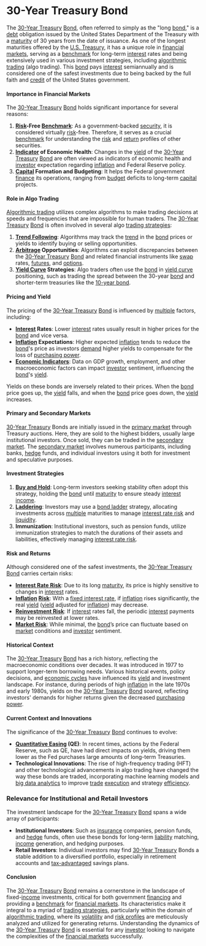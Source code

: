 # 30-Year Treasury Bond

The [30-Year Treasury](../1/30-year_treasury.md) [Bond](../b/bond.md), often referred to simply as the "long [bond](../b/bond.md)," is a [debt](../d/debt.md) obligation issued by the United States Department of the Treasury with a [maturity](../m/maturity.md) of 30 years from the date of issuance. As one of the longest maturities offered by the [U.S. Treasury](../u/u.s._treasury.md), it has a unique role in [financial markets](../f/financial_market.md), serving as a [benchmark](../b/benchmark.md) for long-term [interest](../i/interest.md) rates and being extensively used in various investment strategies, including [algorithmic trading](../a/algorithmic_trading.md) (algo trading). This [bond](../b/bond.md) pays [interest](../i/interest.md) semiannually and is considered one of the safest investments due to being backed by the full faith and [credit](../c/credit.md) of the United States government.

#### Importance in Financial Markets

The [30-Year Treasury](../1/30-year_treasury.md) [Bond](../b/bond.md) holds significant importance for several reasons:
1. **[Risk](../r/risk.md)-Free [Benchmark](../b/benchmark.md)**: As a government-backed [security](../s/security.md), it is considered virtually [risk](../r/risk.md)-free. Therefore, it serves as a crucial [benchmark](../b/benchmark.md) for understanding the [risk](../r/risk.md) and [return](../r/return.md) profiles of other securities.
2. **[Indicator](../i/indicator.md) of Economic Health**: Changes in the [yield](../y/yield.md) of the [30-Year Treasury](../1/30-year_treasury.md) [Bond](../b/bond.md) are often viewed as indicators of economic health and [investor](../i/investor.md) expectation regarding [inflation](../i/inflation.md) and Federal Reserve policy.
3. **[Capital](../c/capital.md) Formation and Budgeting**: It helps the Federal government [finance](../f/finance.md) its operations, ranging from [budget](../b/budget.md) deficits to long-term [capital](../c/capital.md) projects.

#### Role in Algo Trading

[Algorithmic trading](../a/algorithmic_trading.md) utilizes complex algorithms to make trading decisions at speeds and frequencies that are impossible for human traders. The [30-Year Treasury](../1/30-year_treasury.md) [Bond](../b/bond.md) is often involved in several algo [trading strategies](../t/trading_strategies.md):

1. **[Trend Following](../t/trend_following.md)**: Algorithms may track the [trend](../t/trend.md) in the [bond](../b/bond.md) prices or yields to identify buying or selling opportunities.
2. **[Arbitrage](../a/arbitrage.md) Opportunities**: Algorithms can exploit discrepancies between the [30-Year Treasury](../1/30-year_treasury.md) [Bond](../b/bond.md) and related financial instruments like [swap](../s/swap.md) rates, [futures](../f/futures.md), and [options](../o/options.md).
3. **[Yield Curve](../y/yield_curve.md) Strategies**: Algo traders often use the [bond](../b/bond.md) in [yield curve](../y/yield_curve.md) positioning, such as trading the spread between the 30-year [bond](../b/bond.md) and shorter-term treasuries like the [10-year bond](../1/10-year_bond.md).

#### Pricing and Yield

The pricing of the [30-Year Treasury](../1/30-year_treasury.md) [Bond](../b/bond.md) is influenced by [multiple](../m/multiple.md) factors, including:
- **[Interest](../i/interest.md) Rates**: Lower [interest](../i/interest.md) rates usually result in higher prices for the [bond](../b/bond.md) and vice versa.
- **[Inflation](../i/inflation.md) Expectations**: Higher expected [inflation](../i/inflation.md) tends to reduce the [bond](../b/bond.md)'s price as investors [demand](../d/demand.md) higher yields to compensate for the loss of [purchasing power](../p/purchasing_power.md).
- **[Economic Indicators](../e/economic_indicators.md)**: Data on GDP growth, employment, and other macroeconomic factors can impact [investor](../i/investor.md) sentiment, influencing the [bond](../b/bond.md)'s [yield](../y/yield.md).

Yields on these bonds are inversely related to their prices. When the [bond](../b/bond.md) price goes up, the [yield](../y/yield.md) falls, and when the [bond](../b/bond.md) price goes down, the [yield](../y/yield.md) increases. 

#### Primary and Secondary Markets

[30-Year Treasury](../1/30-year_treasury.md) Bonds are initially issued in the [primary market](../p/primary_market.md) through Treasury auctions. Here, they are sold to the highest bidders, usually large institutional investors. Once sold, they can be traded in the [secondary market](../s/secondary_market.md). The [secondary market](../s/secondary_market.md) involves numerous participants, including banks, [hedge](../h/hedge.md) funds, and individual investors using it both for investment and speculative purposes.

#### Investment Strategies

1. **[Buy and Hold](../b/buy_and_hold.md)**: Long-term investors seeking stability often adopt this strategy, holding the [bond](../b/bond.md) until [maturity](../m/maturity.md) to ensure steady [interest](../i/interest.md) [income](../i/income.md).
2. **[Laddering](../l/laddering.md)**: Investors may use a [bond ladder](../b/bond_ladder.md) strategy, allocating investments across [multiple](../m/multiple.md) maturities to manage [interest rate risk](../i/interest_rate_risk.md) and [liquidity](../l/liquidity.md).
3. **Immunization**: Institutional investors, such as pension funds, utilize immunization strategies to match the durations of their assets and liabilities, effectively managing [interest rate risk](../i/interest_rate_risk.md).

#### Risk and Returns

Although considered one of the safest investments, the [30-Year Treasury](../1/30-year_treasury.md) [Bond](../b/bond.md) carries certain risks:
- **[Interest Rate Risk](../i/interest_rate_risk.md)**: Due to its long [maturity](../m/maturity.md), its price is highly sensitive to changes in [interest](../i/interest.md) rates. 
- **[Inflation](../i/inflation.md) [Risk](../r/risk.md)**: With a [fixed interest rate](../f/fixed_interest_rate.md), if [inflation](../i/inflation.md) rises significantly, the real [yield](../y/yield.md) ([yield](../y/yield.md) adjusted for [inflation](../i/inflation.md)) may decrease. 
- **[Reinvestment Risk](../r/reinvestment_risk.md)**: If [interest](../i/interest.md) rates fall, the periodic [interest](../i/interest.md) payments may be reinvested at lower rates.
- **[Market Risk](../m/market_risk.md)**: While minimal, the [bond](../b/bond.md)’s price can fluctuate based on [market](../m/market.md) conditions and [investor](../i/investor.md) sentiment.

#### Historical Context

The [30-Year Treasury](../1/30-year_treasury.md) [Bond](../b/bond.md) has a rich history, reflecting the macroeconomic conditions over decades. It was introduced in 1977 to support longer-term borrowing needs. Various historical events, policy decisions, and [economic cycles](../e/economic_cycles.md) have influenced its [yield](../y/yield.md) and investment landscape. For instance, during periods of high [inflation](../i/inflation.md) in the late 1970s and early 1980s, yields on the [30-Year Treasury](../1/30-year_treasury.md) [Bond](../b/bond.md) soared, reflecting investors' demands for higher returns given the decreased [purchasing power](../p/purchasing_power.md).

#### Current Context and Innovations

The significance of the [30-Year Treasury](../1/30-year_treasury.md) [Bond](../b/bond.md) continues to evolve:
- **[Quantitative Easing](../q/quantitative_easing.md) (QE)**: In recent times, actions by the Federal Reserve, such as QE, have had direct impacts on yields, driving them lower as the Fed purchases large amounts of long-term Treasuries.
- **Technological Innovations**: The rise of high-frequency trading (HFT) and other technological advancements in algo trading have changed the way these bonds are traded, incorporating machine learning models and [big data analytics](../b/big_data_analytics_in_trading.md) to improve [trade](../t/trade.md) [execution](../e/execution.md) and strategy [efficiency](../e/efficiency.md).

### Relevance for Institutional and Retail Investors

The investment landscape for the [30-Year Treasury](../1/30-year_treasury.md) [Bond](../b/bond.md) spans a wide array of participants:
- **Institutional Investors**: Such as [insurance](../i/insurance.md) companies, pension funds, and [hedge](../h/hedge.md) funds, often use these bonds for long-term [liability](../l/liability.md) matching, [income](../i/income.md) generation, and hedging purposes.
- **Retail Investors**: Individual investors may find [30-Year Treasury](../1/30-year_treasury.md) Bonds a stable addition to a diversified portfolio, especially in retirement accounts and [tax-advantaged](../t/tax-advantaged.md) savings plans.

#### Conclusion

The [30-Year Treasury](../1/30-year_treasury.md) [Bond](../b/bond.md) remains a cornerstone in the landscape of fixed-[income](../i/income.md) investments, critical for both government [financing](../f/financing.md) and providing a [benchmark](../b/benchmark.md) for [financial markets](../f/financial_market.md). Its characteristics make it integral to a myriad of [trading strategies](../t/trading_strategies.md), particularly within the domain of [algorithmic trading](../a/algorithmic_trading.md), where its [volatility](../v/volatility.md) and [risk profiles](../r/risk_profiles.md) are meticulously analyzed and utilized for generating returns. Understanding the dynamics of the [30-Year Treasury](../1/30-year_treasury.md) [Bond](../b/bond.md) is essential for any [investor](../i/investor.md) looking to navigate the complexities of the [financial markets](../f/financial_market.md) successfully.